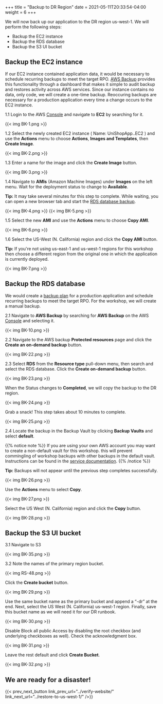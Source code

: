 +++
title = "Backup to DR Region"
date =  2021-05-11T20:33:54-04:00
weight = 6
+++

We will now back up our application to the DR region us-west-1. We will perform the following steps:
- Backup the EC2 instance
- Backup the RDS database
- Backup the S3 UI bucket

## Backup the EC2 instance

If our EC2 instance contained application data, it would be necessary to schedule recurring backups to meet the target RPO. [AWS Backup](https://aws.amazon.com/backup) provides this functionality through a dashboard that makes it simple to audit backup and restores activity across AWS services. Since our instance contains no data, only code, we will create a one-time backup. Reoccuring backups are necessary for a production application every time a change occurs to the EC2 instance.

1.1 Login to the AWS [Console](https://us-east-1.console.aws.amazon.com/console) and navigate to **EC2** by searching for it.

{{< img BK-1.png >}}

1.2 Select the newly created EC2 instance ( Name: UniShopApp..EC2 ) and use the **Actions** menu to choose **Actions**, **Images and Templates**, then **Create Image**.

{{< img BK-2.png >}}

1.3 Enter a name for the image and click the **Create Image** button.

{{< img BK-3.png >}}

1.4 Navigate to **AMIs** (Amazon Machine Images) under **Images** on the left menu. Wait for the deployment status to change to **Available**.

**Tip:** It may take several minutes for this step to complete. While waiting, you can open a new browser tab and start the [RDS database backup](#rds-backup).

{{< img BK-4.png >}}
{{< img BK-5.png >}}

1.5 Select the new **AMI** and use the **Actions** menu to choose **Copy AMI**.

{{< img BK-6.png >}}

1.6 Select the US-West (N. California) region and click the **Copy AMI** button.

**Tip:** If you're not using us-east-1 and us-west-1 regions for this workshop then choose a different region from the original one in which the application is currently deployed.

{{< img BK-7.png >}}

<a id="rds-backup"></a> 
## Backup the RDS database 

We would create a [backup plan](https://docs.aws.amazon.com/aws-backup/latest/devguide/creating-a-backup-plan.html) for a production application and schedule recurring backups to meet the target RPO. For the workshop, we will create a manual backup.

2.1 Navigate to **AWS Backup** by searching for **AWS Backup** on the AWS [Console](https://us-east-1.console.aws.amazon.com/console) and selecting it.

{{< img BK-10.png >}}

2.2 Navigate to the AWS backup **Protected resources** page and click the **Create an on-demand backup** button.

{{< img BK-22.png >}}

2.3 Select **RDS** from the **Resource type** pull-down menu, then search and select the RDS database. Click the **Create on-demand backup** button.

{{< img BK-23.png >}}

When the Status changes to **Completed**, we will copy the backup to the DR region.

{{< img BK-24.png >}}

Grab a snack! This step takes about 10 minutes to complete.

{{< img BK-25.png >}}

2.4 Locate the backup in the Backup Vault by clicking **Backup Vaults** and select **default**.

{{% notice note %}}
If you are using your own AWS account you may want to create a non-default vault for this workshop. this will prevent commingling of workshop backups with other backups in the default vault. Instructions can be found in the [service documentation](https://docs.aws.amazon.com/aws-backup/latest/devguide/vaults.html).
{{% /notice %}}

**Tip:** Backups will not appear until the previous step completes successfully.

{{< img BK-26.png >}}

Use the **Actions** menu to select **Copy**.

{{< img BK-27.png >}}

Select the US West (N. California) region and click the **Copy** button.

{{< img BK-28.png >}}

## Backup the S3 UI bucket

3.1 Navigate to S3

{{< img BK-35.png >}}

3.2 Note the names of the primary region bucket.

{{< img RS-48.png >}}

Click the **Create bucket** button.

{{< img BK-29.png >}}

Use the same bucket name as the primary bucket and append a “-dr” at the end. Next, select the US West (N. California) us-west-1 region. Finally, save this bucket name as we will need it for our DR runbook.

{{< img BK-30.png >}}

Disable Block all public Access by disabling the root checkbox (and underlying checkboxes as well). Check the acknowledgment box.

{{< img BK-31.png >}}

Leave the rest default and click **Create Bucket**.

{{< img BK-32.png >}}

## We are ready for a disaster!

{{< prev_next_button link_prev_url="../verify-website/" link_next_url="../restore-to-us-west-1/" />}}
